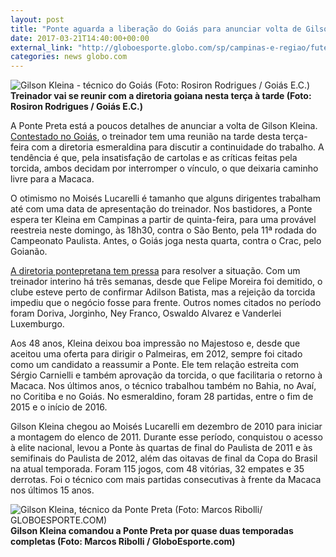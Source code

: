 ```yaml
---
layout: post
title: "Ponte aguarda a liberação do Goiás para anunciar volta de Gilson Kleina"
date: 2017-03-21T14:40:00+00:00
external_link: "http://globoesporte.globo.com/sp/campinas-e-regiao/futebol/noticia/2017/03/ponte-aguarda-liberacao-do-goias-para-anunciar-volta-de-gilson-kleina.html"
categories: news globo.com
---
```

 ![Gilson Kleina - técnico do Goiás (Foto: Rosiron Rodrigues / Goiás E.C.)](http://s2.glbimg.com/MgptZ1hB-jZ68C6K7RM_MA9bpPU=/103x17:595x669/300x397/s.glbimg.com/es/ge/f/original/2017/03/10/kleina.jpg "Gilson Kleina - técnico do Goiás (Foto: Rosiron Rodrigues / Goiás E.C.)")**Treinador&nbsp;vai se reunir com a diretoria goiana nesta terça à tarde (Foto: Rosiron Rodrigues / Goiás E.C.)**

A Ponte Preta está a poucos detalhes de anunciar a volta de Gilson Kleina. [Contestado no Goiás](http://globoesporte.globo.com/go/futebol/times/goias/noticia/2017/03/gilson-kleina-quer-resgatar-torcida-do-goias-com-boa-atuacao-no-classico.html), o treinador tem uma reunião na tarde desta terça-feira com a diretoria esmeraldina para discutir a continuidade do trabalho. A tendência é que, pela insatisfação de cartolas e as críticas feitas pela torcida, ambos decidam por interromper o vínculo, o que deixaria caminho livre para a Macaca.

O otimismo no Moisés Lucarelli é tamanho que alguns dirigentes trabalham até com uma data de apresentação do treinador. Nos bastidores, a Ponte espera ter Kleina em Campinas a partir de quinta-feira, para uma provável reestreia neste domingo, às 18h30, contra o São Bento, pela 11ª rodada do Campeonato Paulista. Antes, o Goiás joga nesta quarta, contra o Crac, pelo Goianão.

[A diretoria pontepretana tem pressa](http://globoesporte.globo.com/sp/campinas-e-regiao/futebol/times/ponte-preta/noticia/2017/03/ponte-volta-carga-por-novo-tecnico-e-espera-definir-nome-ate-fim-da-semana.html) para resolver a situação. Com um treinador interino há três semanas, desde que Felipe Moreira foi demitido, o clube esteve perto de confirmar Adilson Batista, mas a rejeição da torcida impediu que o negócio fosse para frente. Outros nomes citados no período foram Doriva, Jorginho, Ney Franco, Oswaldo Alvarez e Vanderlei Luxemburgo.

Aos 48 anos, Kleina deixou boa impressão no Majestoso e, desde que aceitou uma oferta para dirigir o Palmeiras, em 2012, sempre foi citado como um candidato a reassumir a Ponte. Ele tem relação estreita com Sérgio Carnielli e também aprovação da torcida, o que facilitaria o retorno à Macaca. Nos últimos anos, o técnico trabalhou&nbsp;também no Bahia, no Avaí, no Coritiba e no Goiás. No esmeraldino, foram 28 partidas, entre o fim de 2015 e o início de 2016.

Gilson Kleina chegou ao Moisés Lucarelli em dezembro de 2010 para iniciar a montagem do elenco de 2011. Durante esse período, conquistou o acesso à elite nacional, levou a Ponte às quartas de final do Paulista de 2011 e às semifinais do Paulista de 2012, além das oitavas de final da Copa do Brasil na atual temporada. Foram 115 jogos, com 48 vitórias, 32 empates e 35 derrotas. Foi o técnico com mais partidas consecutivas à frente da Macaca nos últimos 15 anos.

 ![Gilson Kleina, técnico da Ponte Preta (Foto: Marcos Ribolli/ GLOBOESPORTE.COM)](http://s2.glbimg.com/AOt6Pl40J_tMWaLkXHCoSE9jV0g=/0x128:2000x1289/690x400/s.glbimg.com/es/ge/f/original/2012/05/03/kleina.jpg "Gilson Kleina, técnico da Ponte Preta (Foto: Marcos Ribolli/ GLOBOESPORTE.COM)")**Gilson Kleina comandou&nbsp;a Ponte Preta por quase duas temporadas completas (Foto: Marcos Ribolli / GloboEsporte.com)**

